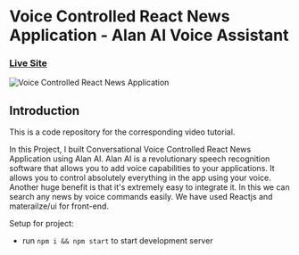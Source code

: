 # Voice Controlled React News Application - Alan AI Voice Assistant

### [Live Site](https://news-reader-ai-app.netlify.app/)

![Voice Controlled React News Application](https://drive.google.com/file/d/1bnbIiK1Yg94rHa3qU3tTWYUnhOUPJhoo/view?usp=sharing)

## Introduction
This is a code repository for the corresponding video tutorial. 

In this Project, I built Conversational Voice Controlled React News Application using Alan AI. Alan AI is a revolutionary speech recognition software that allows you to add voice capabilities to your applications. It allows you to control absolutely everything in the app using your voice. Another huge benefit is that it's extremely easy to integrate it. 
In this we can search any news by voice commands easily.
We have used Reactjs and materailze/ui for front-end. 

Setup for project:
- run ```npm i && npm start``` to start development server
